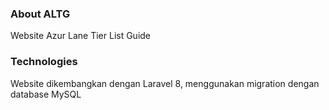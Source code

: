### About ALTG

Website Azur Lane Tier List Guide

### Technologies

Website dikembangkan dengan Laravel 8, menggunakan migration dengan database MySQL
